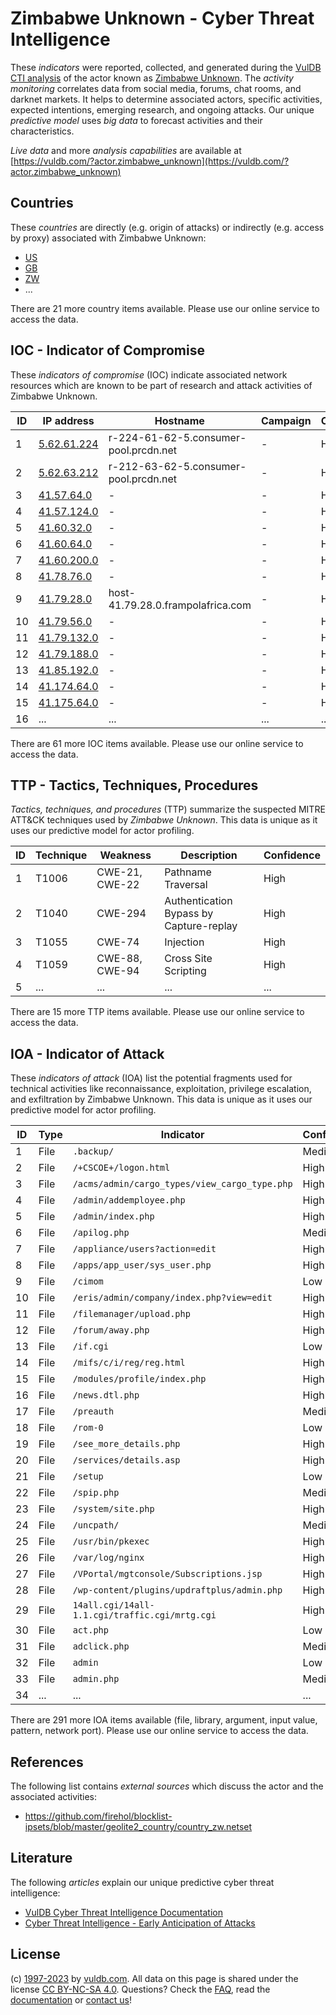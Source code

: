 # Zimbabwe Unknown - Cyber Threat Intelligence

These _indicators_ were reported, collected, and generated during the [VulDB CTI analysis](https://vuldb.com/?kb.cti) of the actor known as [Zimbabwe Unknown](https://vuldb.com/?actor.zimbabwe_unknown). The _activity monitoring_ correlates data from social media, forums, chat rooms, and darknet markets. It helps to determine associated actors, specific activities, expected intentions, emerging research, and ongoing attacks. Our unique _predictive model_ uses _big data_ to forecast activities and their characteristics.

_Live data_ and more _analysis capabilities_ are available at [https://vuldb.com/?actor.zimbabwe_unknown](https://vuldb.com/?actor.zimbabwe_unknown)

## Countries

These _countries_ are directly (e.g. origin of attacks) or indirectly (e.g. access by proxy) associated with Zimbabwe Unknown:

* [US](https://vuldb.com/?country.us)
* [GB](https://vuldb.com/?country.gb)
* [ZW](https://vuldb.com/?country.zw)
* ...

There are 21 more country items available. Please use our online service to access the data.

## IOC - Indicator of Compromise

These _indicators of compromise_ (IOC) indicate associated network resources which are known to be part of research and attack activities of Zimbabwe Unknown.

ID | IP address | Hostname | Campaign | Confidence
-- | ---------- | -------- | -------- | ----------
1 | [5.62.61.224](https://vuldb.com/?ip.5.62.61.224) | r-224-61-62-5.consumer-pool.prcdn.net | - | High
2 | [5.62.63.212](https://vuldb.com/?ip.5.62.63.212) | r-212-63-62-5.consumer-pool.prcdn.net | - | High
3 | [41.57.64.0](https://vuldb.com/?ip.41.57.64.0) | - | - | High
4 | [41.57.124.0](https://vuldb.com/?ip.41.57.124.0) | - | - | High
5 | [41.60.32.0](https://vuldb.com/?ip.41.60.32.0) | - | - | High
6 | [41.60.64.0](https://vuldb.com/?ip.41.60.64.0) | - | - | High
7 | [41.60.200.0](https://vuldb.com/?ip.41.60.200.0) | - | - | High
8 | [41.78.76.0](https://vuldb.com/?ip.41.78.76.0) | - | - | High
9 | [41.79.28.0](https://vuldb.com/?ip.41.79.28.0) | host-41.79.28.0.frampolafrica.com | - | High
10 | [41.79.56.0](https://vuldb.com/?ip.41.79.56.0) | - | - | High
11 | [41.79.132.0](https://vuldb.com/?ip.41.79.132.0) | - | - | High
12 | [41.79.188.0](https://vuldb.com/?ip.41.79.188.0) | - | - | High
13 | [41.85.192.0](https://vuldb.com/?ip.41.85.192.0) | - | - | High
14 | [41.174.64.0](https://vuldb.com/?ip.41.174.64.0) | - | - | High
15 | [41.175.64.0](https://vuldb.com/?ip.41.175.64.0) | - | - | High
16 | ... | ... | ... | ...

There are 61 more IOC items available. Please use our online service to access the data.

## TTP - Tactics, Techniques, Procedures

_Tactics, techniques, and procedures_ (TTP) summarize the suspected MITRE ATT&CK techniques used by _Zimbabwe Unknown_. This data is unique as it uses our predictive model for actor profiling.

ID | Technique | Weakness | Description | Confidence
-- | --------- | -------- | ----------- | ----------
1 | T1006 | CWE-21, CWE-22 | Pathname Traversal | High
2 | T1040 | CWE-294 | Authentication Bypass by Capture-replay | High
3 | T1055 | CWE-74 | Injection | High
4 | T1059 | CWE-88, CWE-94 | Cross Site Scripting | High
5 | ... | ... | ... | ...

There are 15 more TTP items available. Please use our online service to access the data.

## IOA - Indicator of Attack

These _indicators of attack_ (IOA) list the potential fragments used for technical activities like reconnaissance, exploitation, privilege escalation, and exfiltration by Zimbabwe Unknown. This data is unique as it uses our predictive model for actor profiling.

ID | Type | Indicator | Confidence
-- | ---- | --------- | ----------
1 | File | `.backup/` | Medium
2 | File | `/+CSCOE+/logon.html` | High
3 | File | `/acms/admin/cargo_types/view_cargo_type.php` | High
4 | File | `/admin/addemployee.php` | High
5 | File | `/admin/index.php` | High
6 | File | `/apilog.php` | Medium
7 | File | `/appliance/users?action=edit` | High
8 | File | `/apps/app_user/sys_user.php` | High
9 | File | `/cimom` | Low
10 | File | `/eris/admin/company/index.php?view=edit` | High
11 | File | `/filemanager/upload.php` | High
12 | File | `/forum/away.php` | High
13 | File | `/if.cgi` | Low
14 | File | `/mifs/c/i/reg/reg.html` | High
15 | File | `/modules/profile/index.php` | High
16 | File | `/news.dtl.php` | High
17 | File | `/preauth` | Medium
18 | File | `/rom-0` | Low
19 | File | `/see_more_details.php` | High
20 | File | `/services/details.asp` | High
21 | File | `/setup` | Low
22 | File | `/spip.php` | Medium
23 | File | `/system/site.php` | High
24 | File | `/uncpath/` | Medium
25 | File | `/usr/bin/pkexec` | High
26 | File | `/var/log/nginx` | High
27 | File | `/VPortal/mgtconsole/Subscriptions.jsp` | High
28 | File | `/wp-content/plugins/updraftplus/admin.php` | High
29 | File | `14all.cgi/14all-1.1.cgi/traffic.cgi/mrtg.cgi` | High
30 | File | `act.php` | Low
31 | File | `adclick.php` | Medium
32 | File | `admin` | Low
33 | File | `admin.php` | Medium
34 | ... | ... | ...

There are 291 more IOA items available (file, library, argument, input value, pattern, network port). Please use our online service to access the data.

## References

The following list contains _external sources_ which discuss the actor and the associated activities:

* https://github.com/firehol/blocklist-ipsets/blob/master/geolite2_country/country_zw.netset

## Literature

The following _articles_ explain our unique predictive cyber threat intelligence:

* [VulDB Cyber Threat Intelligence Documentation](https://vuldb.com/?kb.cti)
* [Cyber Threat Intelligence - Early Anticipation of Attacks](https://www.scip.ch/en/?labs.20201022)

## License

(c) [1997-2023](https://vuldb.com/?kb.changelog) by [vuldb.com](https://vuldb.com/?kb.about). All data on this page is shared under the license [CC BY-NC-SA 4.0](https://creativecommons.org/licenses/by-nc-sa/4.0/). Questions? Check the [FAQ](https://vuldb.com/?kb.faq), read the [documentation](https://vuldb.com/?kb) or [contact us](https://vuldb.com/?contact)!
